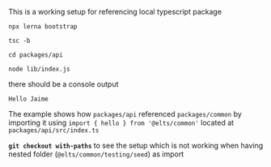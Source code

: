This is a working setup for referencing local typescript package

`npx lerna bootstrap`

`tsc -b`

`cd packages/api`

`node lib/index.js`

there should be a console output

`Hello Jaime`

The example shows how `packages/api` referenced `packages/common` by importing it using `import { hello } from '@elts/common'` located at `packages/api/src/index.ts`

**`git checkout with-paths`** to see the setup which is not working when having nested folder (`@elts/common/testing/seed`) as import
